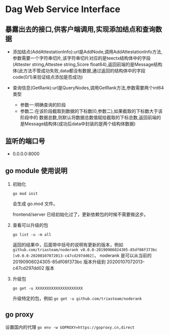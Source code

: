 # Dag Web Service Interface

## 暴露出去的接口,供客户端调用,实现添加结点和查询数据
  * 添加结点(AddAttestationInfo):url是AddNode,调用AddAttestationInfo方法,参数需要一个字符串切片,该字符串切片对应的是teectx结构体中的字段(Attester string,Attestee string,Score float64),返回前端的是Message结构体(此方法不管成功失败,data都没有数据,通过返回的结构体中的字段code(0/1)来验证结点添加是否成功)

  * 查询信息(GetRank):url是QueryNodes,调用GetRank方法,参数需要两个int64类型
    * 参数一:明确查询的阶段
    * 参数二:在该阶段截取到数据的下标数[0,参数二),如果截取的下标数大于该阶段中的    数据总数,则默认将数据总数值赋给截取的下标总数,返回前端的是Message结构体(成功后data中封装的是两个结构体数据)

## 监听的端口号
  * 0.0.0.0:8000



## go module 使用说明

1. 初始化

   ```go mod init```

   会生成 go.mod 文件。

   frontend/server 已经初始化过了，更新依赖包的时候不需要做这步。

2. 查看可以升级的包

   ```go list -u -m all```

   返回的结果中，后面带中括号的说明有更新的版本，例如```github.com/triasteam/noderank v0.0.0-20190906024305-85df08f373bc [v0.0.0-20200107072013-c47cd297dd02]```， noderank 是可以从当前的 20190906024305-85df08f373bc 版本升级到 20200107072013-c47cd297dd02 版本

3. 升级包

   ```text
   go get -u XXXXXXXXXXXXXXXXXXXXX
   ```

   升级特定的包，例如 ```go get -u github.com/triasteam/noderank```

## go proxy
设置国内的代理 ```go env -w GOPROXY=https://goproxy.cn,direct```
